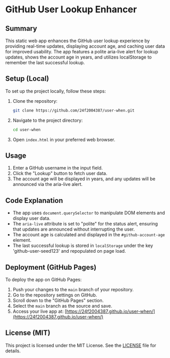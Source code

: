 # GitHub User Lookup Enhancer

## Summary
This static web app enhances the GitHub user lookup experience by providing real-time updates, displaying account age, and caching user data for improved usability. The app features a polite aria-live alert for lookup updates, shows the account age in years, and utilizes localStorage to remember the last successful lookup.

## Setup (Local)
To set up the project locally, follow these steps:

1. Clone the repository:
   ```bash
   git clone https://github.com/24f2004387/user-when.git
   ```
2. Navigate to the project directory:
   ```bash
   cd user-when
   ```
3. Open `index.html` in your preferred web browser.

## Usage
1. Enter a GitHub username in the input field.
2. Click the "Lookup" button to fetch user data.
3. The account age will be displayed in years, and any updates will be announced via the aria-live alert.

## Code Explanation
- The app uses `document.querySelector` to manipulate DOM elements and display user data.
- The `aria-live` attribute is set to "polite" for the status alert, ensuring that updates are announced without interrupting the user.
- The account age is calculated and displayed in the `#github-account-age` element.
- The last successful lookup is stored in `localStorage` under the key 'github-user-seed123' and repopulated on page load.

## Deployment (GitHub Pages)
To deploy the app on GitHub Pages:

1. Push your changes to the `main` branch of your repository.
2. Go to the repository settings on GitHub.
3. Scroll down to the "GitHub Pages" section.
4. Select the `main` branch as the source and save.
5. Access your live app at: [https://24f2004387.github.io/user-when/](https://24f2004387.github.io/user-when/)

## License (MIT)
This project is licensed under the MIT License. See the [LICENSE](LICENSE) file for details.